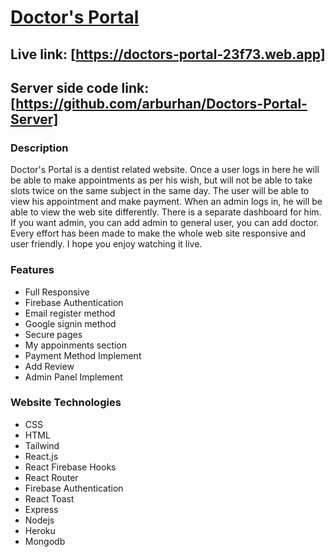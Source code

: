 # [Doctor's Portal](https://doctors-portal-23f73.web.app)

## Live link: [https://doctors-portal-23f73.web.app]
## Server side code link: [https://github.com/arburhan/Doctors-Portal-Server]

### Description
Doctor's Portal is a dentist related website. Once a user logs in here he will be able to make appointments as per his wish, but will not be able to take slots twice on the same subject in the same day. The user will be able to view his appointment and make payment. When an admin logs in, he will be able to view the web site differently. There is a separate dashboard for him. If you want admin, you can add admin to general user, you can add doctor. Every effort has been made to make the whole web site responsive and user friendly. I hope you enjoy watching it live.

### Features
- Full Responsive
- Firebase Authentication
- Email register method
- Google signin method
- Secure pages
- My appoinments section
- Payment Method Implement
- Add Review
- Admin Panel Implement

### Website Technologies
- CSS
- HTML
- Tailwind
- React.js
- React Firebase Hooks
- React Router
- Firebase Authentication
- React Toast
- Express
- Nodejs
- Heroku
- Mongodb